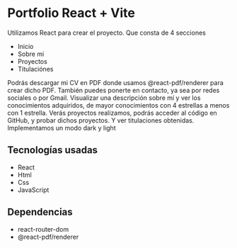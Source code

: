 # Portfolio React + Vite

Utilizamos React para crear el proyecto. Que consta de 4 secciones

- Inicio
- Sobre mi
- Proyectos
- Titulaciónes

Podrás descargar mi CV en PDF donde usamos @react-pdf/renderer para crear dicho PDF.
También puedes ponerte en contacto, ya sea por redes sociales o por Gmail.
Visualizar una descripción sobre mí y ver los conocimientos adquiridos, de mayor conocimientos con 4 estrellas a menos con 1 estrella.
Verás proyectos realizamos, podrás acceder al código en GitHub, y probar dichos proyectos.
Y ver titulaciones obtenidas.
Implementamos un modo dark y light

## Tecnologías usadas

- React
- Html
- Css
- JavaScript

## Dependencias

- react-router-dom
- @react-pdf/renderer
